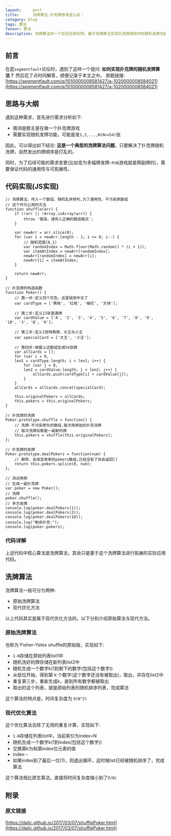 ```yaml
---
layout:     post
title:      洗牌算法-扑克牌原来这么玩！
category: blog
tags: 算法
favour: 算法
description: 洗牌算法的一个实际应用实例，基于洗牌算法实现扑克牌游戏中的随机发牌功能。
---
```


## 前言
在逛`segmentfault`论坛时，遇到了这样一个提问: **如何实现扑克牌的随机发牌算法？**
然后花了点时间解答，顺便记录于本文之中。
原题链接: [https://segmentfault.com/q/1010000008581427/a-1020000008584021](https://segmentfault.com/q/1010000008581427/a-1020000008584021)

## 思路与大纲
遇到这种需求，首先进行需求分析如下:

* 猜测是题主是在做一个扑克牌游戏
* 需要实现随机发牌功能，可能是发`1,2,...,N(N<=54)`张

因此，可以得出如下结论: **这是一个典型的洗牌算法问题**，只要解决了扑克牌随机洗牌，自然发出的牌顺序是打乱的。

同时，为了后续可能的需求变更(比如变为多幅牌发牌-`升级`游戏就是两副牌的)，需要保证代码的通用性与可拓展性。

## 代码实现(JS实现)

```
// 洗牌算法，传入一个数组，随机乱序排列,为了通用性，不污染原数组
// 这个作为公用的方法
function shuffle(arr) {
    if (!arr || !Array.isArray(arr)) {
        throw '错误，请传入正确的数组格式';
    }

    var newArr = arr.slice(0);
    for (var i = newArr.length - 1; i >= 0; i--) {
        // 随机范围[0,1)
        var randomIndex = Math.floor(Math.random() * (i + 1));
        var itemAtIndex = newArr[randomIndex];
        newArr[randomIndex] = newArr[i];
        newArr[i] = itemAtIndex;
    }

    return newArr;
}

// 扑克牌的构造函数
function Poker() {
    // 第一步:定义四个花色，这里就用中文了
    var cardType = ['黑桃', '红桃', '梅花', '方块'];

    // 第二步:定义13张普通牌
    var cardValue = ['A', '2', '3', '4', '5', '6', '7', '8', '9', '10', 'J', 'Q', 'K'];

    // 第三步:定义2张特殊牌，大王与小王
    var specialCard = ['大王', '小王'];

    // 第四步:根据上述数组生成54张牌
    var allCards = [];
    for (var i = 0,
    len1 = cardType.length; i < len1; i++) {
        for (var j = 0,
        len2 = cardValue.length; j < len2; j++) {
            allCards.push(cardType[i] + cardValue[j]);
        }
    }
    allCards = allCards.concat(specialCard);

    this.originalPokers = allCards;
    this.pokers = this.originalPokers;
}

// 扑克牌的洗牌
Poker.prototype.shuffle = function() {
    // 洗牌-不污染原先的数组,每次用原始的扑克洗牌
    // 每次洗牌后都是一副新的牌
    this.pokers = shuffle(this.originalPokers);
};

// 扑克牌的发牌
Poker.prototype.dealPokers = function(num) {
    // 删除，会改变原来的pokers数组,已经没有了则会返回[]
    return this.pokers.splice(0, num);
};

// 测试用例
// 生成一副扑克牌
var poker = new Poker();
// 洗牌
poker.shuffle();
// 多次发牌
console.log(poker.dealPokers(1));
console.log(poker.dealPokers(3));
console.log(poker.dealPokers(10));
console.log("剩余扑克:");
console.log(poker.pokers);
```

### 代码详解
上述代码中核心算法是洗牌算法，其余只是基于这个洗牌算法进行拓展的实际应用代码。

## 洗牌算法
洗牌算法一般可分为两种:

* 原始洗牌算法
* 现代优化方法

以上代码其实是属于现代优化方法的。以下分别介绍原始算法与现代方法。

### 原始洗牌算法
也称为`Fisher–Yates shuffle的原始版，实现如下:

* `1-N`存储在原始列表list1中 
* 随机洗好的牌存储在新列表list2中
* 随机生成一个数字k(1到剩下的数字(包括这个数字))
* 从低位开始，得到第 k 个数字(这个数字还没有被取出)，取出，并存在list2中
* 重复第三步，重新生成k，直到所有数字都被取出
* 取出的这个列表，就是原始列表的随机排序列表，完成算法

这个算法的特点是，时间复杂度为 `O(N^2)`

### 现代优化算法
这个优化算法去除了无用的重复计算，实现如下:

* `1-N`存储在列表list中，当前索引为index=N
 * 随机生成一个数字k(1到index(包括这个数字))
* 交换第k为和第index位元素的值
* index--
* 如果index到了最后一位(1)，则退出循环，这时候list已经被随机排序了，完成算法

这个算法相比原生算法，直接将时间复杂度缩小到了`O(N)`

## 附录

### 原文链接
[https://dailc.github.io/2017/03/07/shufflePoker.html](https://dailc.github.io/2017/03/07/shufflePoker.html)
